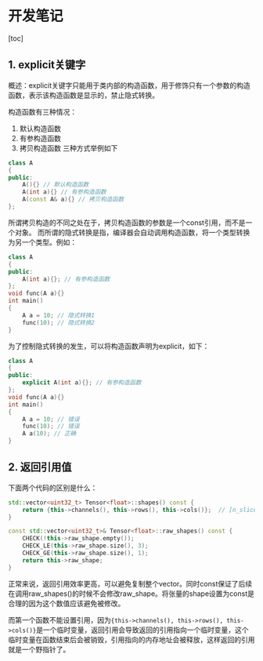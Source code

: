 # 开发笔记
[toc]

## 1. explicit关键字
概述：explicit关键字只能用于类内部的构造函数，用于修饰只有一个参数的构造函数，表示该构造函数是显示的，禁止隐式转换。

构造函数有三种情况：
1. 默认构造函数
2. 有参构造函数
3. 拷贝构造函数
三种方式举例如下
```cpp
class A
{
public:
    A(){} // 默认构造函数
    A(int a){} // 有参构造函数
    A(const A& a){} // 拷贝构造函数
};
```
所谓拷贝构造的不同之处在于，拷贝构造函数的参数是一个const引用，而不是一个对象。
而所谓的隐式转换是指，编译器会自动调用构造函数，将一个类型转换为另一个类型。例如：
```cpp
class A
{
public:
    A(int a){}; // 有参构造函数
};
void func(A a){}
int main()
{
    A a = 10; // 隐式转换1
    func(10); // 隐式转换2
}
```
为了控制隐式转换的发生，可以将构造函数声明为explicit，如下：
```cpp
class A
{
public:
    explicit A(int a){}; // 有参构造函数
};
void func(A a){}
int main()
{
    A a = 10; // 错误
    func(10); // 错误
    A a(10); // 正确
}
```

## 2. 返回引用值

下面两个代码的区别是什么：
```cpp
std::vector<uint32_t> Tensor<float>::shapes() const {
    return {this->channels(), this->rows(), this->cols()};  // [n_slices, n_rows, n_cols]
}

const std::vector<uint32_t>& Tensor<float>::raw_shapes() const {
    CHECK(!this->raw_shape.empty());
    CHECK_LE(this->raw_shape.size(), 3);
    CHECK_GE(this->raw_shape.size(), 1);
    return this->raw_shape;
}
```
正常来说，返回引用效率更高，可以避免复制整个vector。同时const保证了后续在调用raw_shapes()的时候不会修改raw_shape。将张量的shape设置为const是合理的因为这个数值应该避免被修改。

而第一个函数不能设置引用，因为`{this->channels(), this->rows(), this->cols()}`是一个临时变量，返回引用会导致返回的引用指向一个临时变量，这个临时变量在函数结束后会被销毁，引用指向的内存地址会被释放，这样返回的引用就是一个野指针了。
